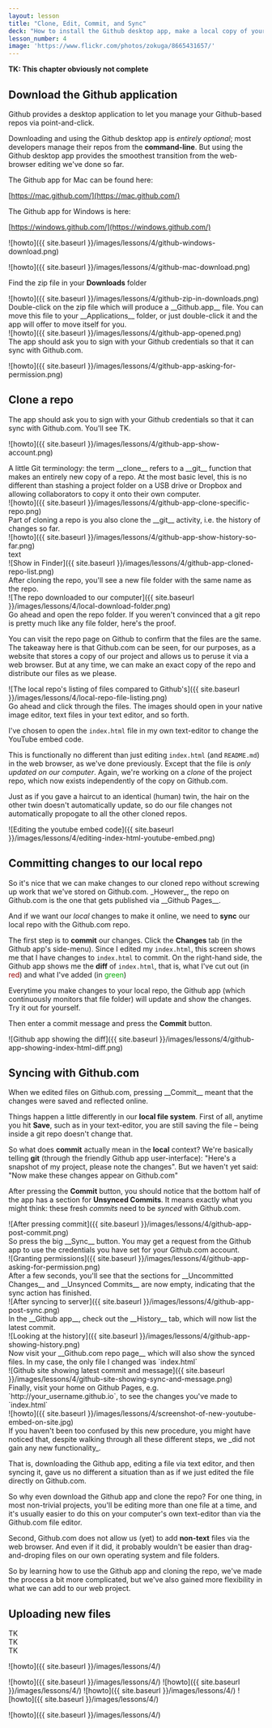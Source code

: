 ```yaml
---
layout: lesson
title: "Clone, Edit, Commit, and Sync"
deck: "How to install the Github desktop app, make a local copy of your Github repo, manage and edit your webpage project on your own operating system, and sync with your Github repo."
lesson_number: 4
image: 'https://www.flickr.com/photos/zokuga/8665431657/'
---
```


__TK: This chapter obviously not complete__

## Download the Github application

<section class="row">
<div class="col-sm-6">

Github provides a desktop application to let you manage your Github-based repos via point-and-click.

Downloading and using the Github desktop app is _entirely optional_; most developers manage their repos from the __command-line__. But using the Github desktop app provides the smoothest transition from the web-browser editing we've done so far.



The Github app for Mac can be found here:

[https://mac.github.com/](https://mac.github.com/)


The Github app for Windows is here:

[https://windows.github.com/](https://windows.github.com/)


</div>
<div class="col-sm-6">

![howto]({{ site.baseurl }}/images/lessons/4/github-windows-download.png)

![howto]({{ site.baseurl }}/images/lessons/4/github-mac-download.png)


</div>
</section>


<section class="row">
<div class="col-sm-6">

Find the zip file in your __Downloads__ folder

</div>
<div class="col-sm-6">
![howto]({{ site.baseurl }}/images/lessons/4/github-zip-in-downloads.png)
</div>
</section>


<section class="row">
<div class="col-sm-6">
Double-click on the zip file which will produce a __Github.app__ file. You can move this file to your __Applications__ folder, or just double-click it and the app will offer to move itself for you.
</div>
<div class="col-sm-6">
![howto]({{ site.baseurl }}/images/lessons/4/github-app-opened.png)
</div>
</section>



<section class="row">
<div class="col-sm-6">
The app should ask you to sign with your Github credentials so that it can sync with Github.com.


</div>
<div class="col-sm-6">


![howto]({{ site.baseurl }}/images/lessons/4/github-app-asking-for-permission.png)
</div>
</section>










## Clone a repo

<section class="row">
<div class="col-sm-6">
The app should ask you to sign with your Github credentials so that it can sync with Github.com. You'll see TK.

</div>
<div class="col-sm-6">

![howto]({{ site.baseurl }}/images/lessons/4/github-app-show-account.png)
</div>
</section>


<section class="row">
<div class="col-sm-6">
A little Git terminology: the term __clone__ refers to a __git__ function that makes an entirely new copy of a repo. At the most basic level, this is no different than stashing a project folder on a USB drive or Dropbox and allowing collaborators to copy it onto their own computer.
</div>
<div class="col-sm-6">
![howto]({{ site.baseurl }}/images/lessons/4/github-app-clone-specific-repo.png)
</div>
</section>



<section class="row">
<div class="col-sm-6">
Part of cloning a repo is you also clone the __git__ activity, i.e. the history of changes so far.
</div>
<div class="col-sm-6">
![howto]({{ site.baseurl }}/images/lessons/4/github-app-show-history-so-far.png)

</div>
</section>




<section class="row">
<div class="col-sm-6">
text
</div>
<div class="col-sm-6">
![Show in Finder]({{ site.baseurl }}/images/lessons/4/github-app-cloned-repo-list.png)

</div>
</section>


<section class="row">
<div class="col-sm-6">
After cloning the repo, you'll see a new file folder with the same name as the repo. 
</div>
<div class="col-sm-6">
![The repo downloaded to our computer]({{ site.baseurl }}/images/lessons/4/local-download-folder.png)
</div>
</section>


<section class="row">
<div class="col-sm-6">
Go ahead and open the repo folder. If you weren't convinced that a git repo is pretty much like any file folder, here's the proof.

You can visit the repo page on Github to confirm that the files are the same. The takeaway here is that Github.com can be seen, for our purposes, as a website that stores a copy of our project and allows us to peruse it via a web browser. But at any time, we can make an exact copy of the repo and distribute our files as we please.
</div>
<div class="col-sm-6">
![The local repo's listing of files compared to Github's]({{ site.baseurl }}/images/lessons/4/local-repo-file-listing.png)
</div>
</section>


<section class="row">
<div class="col-sm-6">
Go ahead and click through the files. The images should open in your native image editor, text files in your text editor, and so forth.

I've chosen to open the `index.html` file in my own text-editor to change the YouTube embed code.

This is functionally no different than just editing `index.html` (and `README.md`) in the web browser, as we've done previously. Except that the file is _only updated on our computer_. Again, we're working on a _clone_ of the project repo, which now exists independently of the copy on Github.com. 

Just as if you gave a haircut to an identical (human) twin, the hair on the other twin doesn't automatically update, so do our file changes not automatically propogate to all the other cloned repos.
</div>
<div class="col-sm-6">
![Editing the youtube embed code]({{ site.baseurl }}/images/lessons/4/editing-index-html-youtube-embed.png)
</div>
</section>


## Committing changes to our local repo

<section class="row">
<div class="col-sm-6">
So it's nice that we can make changes to our cloned repo without screwing up work that we've stored on Github.com. _However_, the repo on Github.com is the one that gets published via __Github Pages__.

And if we want our _local_ changes to make it online, we need to __sync__ our local repo with the Github.com repo.


The first step is to __commit__ our changes. Click the __Changes__ tab (in the Github app's side-menu). Since I edited my `index.html`, this screen shows me that I have changes to `index.html` to commit. On the right-hand side, the Github app shows me the __diff__ of `index.html`, that is, what I've cut out (in <span style="color: #900;">red</span>) and what I've added (in <span style="color:#0a0">green</span>)

Everytime you make changes to your local repo, the Github app (which continuously monitors that file folder) will update and show the changes. Try it out for yourself.

Then enter a commit message and press the __Commit__ button.

</div>
<div class="col-sm-6">
![Github app showing the diff]({{ site.baseurl }}/images/lessons/4/github-app-showing-index-html-diff.png)
</div>
</section>


## Syncing with Github.com

<section class="row">
<div class="col-sm-6">
When we edited files on Github.com, pressing __Commit__ meant that the changes were saved and reflected online.

Things happen a little differently in our __local file system__. First of all, anytime you hit __Save__, such as in your text-editor, you are still saving the file &ndash; being inside a git repo doesn't change that.

So what does __commit__ actually mean in the __local__ context? We're basically telling __git__ (through the friendly Github app user-interface): "Here's a snapshot of my project, please note the changes". But we haven't yet said: "Now make these changes appear on Github.com"

After pressing the __Commit__ button, you should notice that the bottom half of the app has a section for __Unsynced Commits__. It means exactly what you might think: these fresh _commits_ need to be _synced_ with Github.com.
</div>
<div class="col-sm-6">
![After pressing commit]({{ site.baseurl }}/images/lessons/4/github-app-post-commit.png)
</div>
</section>



<section class="row">
<div class="col-sm-6">
So press the big __Sync__ button. You may get a request from the Github app to use the credentials you have set for your Github.com account.
</div>
<div class="col-sm-6">
![Granting permissions]({{ site.baseurl }}/images/lessons/4/github-app-asking-for-permission.png)
</div>
</section>


<section class="row">
<div class="col-sm-6">
After a few seconds, you'll see that the sections for __Uncommitted Changes__ and __Unsynced Commits__ are now empty, indicating that the sync action has finished.
</div>
<div class="col-sm-6">
![After syncing to server]({{ site.baseurl }}/images/lessons/4/github-app-post-sync.png)
</div>
</section>



<section class="row">
<div class="col-sm-6">
In the __Github app__, check out the __History__ tab, which will now list the latest commit.
</div>
<div class="col-sm-6">
![Looking at the history]({{ site.baseurl }}/images/lessons/4/github-app-showing-history.png)
</div>
</section>

<section class="row">
<div class="col-sm-6">
Now visit your __Github.com repo page__ which will also show the synced files. In my case, the only file I changed was `index.html`
</div>
<div class="col-sm-6">
![Github site showing latest commit and message]({{ site.baseurl }}/images/lessons/4/github-site-showing-sync-and-message.png)
</div>
</section>

<section class="row">
<div class="col-sm-6">
Finally, visit your home on Github Pages, e.g. `http://your_username.github.io`, to see the changes you've made to `index.html`
</div>
<div class="col-sm-6">
![howto]({{ site.baseurl }}/images/lessons/4/screenshot-of-new-youtube-embed-on-site.jpg)
</div>
</section>

<section class="overview">
If you haven't been too confused by this new procedure, you might have noticed that, despite walking through all these different steps, we _did not gain any new functionality_.

That is, downloading the Github app, editing a file via text editor, and then syncing it, gave us no different a situation than as if we just edited the file directly on Github.com.

So why even download the Github app and clone the repo? For one thing, in most non-trivial projects, you'll be editing more than one file at a time, and it's usually easier to do this on your computer's own text-editor than via the Github.com file editor.

Second, Github.com does not allow us (yet) to add __non-text__ files via the web browser. And even if it did, it probably wouldn't be easier than drag-and-droping files on our own operating system and file folders.

So by learning how to use the Github app and cloning the repo, we've made the process a bit more complicated, but we've also gained more flexibility in what we can add to our web project.
</section>

## Uploading new files
<section class="row">
<div class="col-sm-6">

</div>
<div class="col-sm-6">

</div>
</section>



<section class="row">
<div class="col-sm-6">
TK
</div>
<div class="col-sm-6">

</div>
</section>


<section class="row">
<div class="col-sm-6">
TK
</div>
<div class="col-sm-6">

</div>
</section>

<section class="row">
<div class="col-sm-6">
TK
</div>
<div class="col-sm-6">

</div>
</section>


![howto]({{ site.baseurl }}/images/lessons/4/)

![howto]({{ site.baseurl }}/images/lessons/4/)
![howto]({{ site.baseurl }}/images/lessons/4/)
![howto]({{ site.baseurl }}/images/lessons/4/)
![howto]({{ site.baseurl }}/images/lessons/4/)





![howto]({{ site.baseurl }}/images/lessons/4/)

